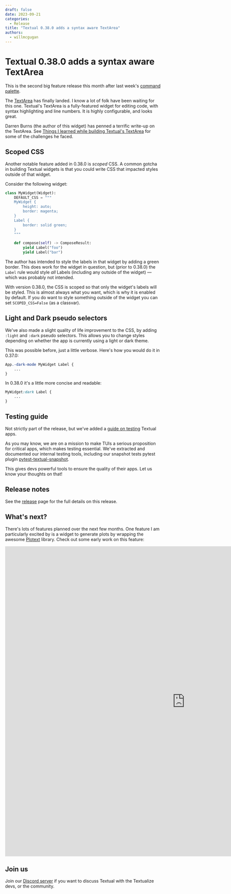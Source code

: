 ```yaml
---
draft: false
date: 2023-09-21
categories:
  - Release
title: "Textual 0.38.0 adds a syntax aware TextArea"
authors:
  - willmcgugan
---
```


# Textual 0.38.0 adds a syntax aware TextArea

This is the second big feature release this month after last week's [command palette](./release0.37.0.md).

<!-- more -->

The [TextArea](../../widgets/text_area.md) has finally landed.
I know a lot of folk have been waiting for this one.
Textual's TextArea is a fully-featured widget for editing code, with syntax highlighting and line numbers.
It is highly configurable, and looks great.

Darren Burns (the author of this widget) has penned a terrific write-up on the TextArea.
See [Things I learned while building Textual's TextArea](./text-area-learnings.md) for some of the challenges he faced.


## Scoped CSS

Another notable feature added in 0.38.0 is *scoped* CSS.
A common gotcha in building Textual widgets is that you could write CSS that impacted styles outside of that widget.

Consider the following widget:

```python
class MyWidget(Widget):
    DEFAULT_CSS = """
    MyWidget {
        height: auto;
        border: magenta;
    }
    Label {
        border: solid green;
    }
    """

    def compose(self) -> ComposeResult:
        yield Label("foo")
        yield Label("bar")
```

The author has intended to style the labels in that widget by adding a green border.
This does work for the widget in question, but (prior to 0.38.0) the `Label` rule would style *all* Labels (including any outside of the widget) &mdash; which was probably not intended.

With version 0.38.0, the CSS is scoped so that only the widget's labels will be styled.
This is almost always what you want, which is why it is enabled by default.
If you do want to style something outside of the widget you can set `SCOPED_CSS=False` (as a classvar).


## Light and Dark pseudo selectors

We've also made a slight quality of life improvement to the CSS, by adding `:light` and `:dark` pseudo selectors.
This allows you to change styles depending on whether the app is currently using a light or dark theme.

This was possible before, just a little verbose.
Here's how you would do it in 0.37.0:

```css
App.-dark-mode MyWidget Label {
    ...
}
```

In 0.38.0 it's a little more concise and readable:

```css
MyWidget:dark Label {
    ...
}
```

## Testing guide

Not strictly part of the release, but we've added a [guide on testing](/guide/testing) Textual apps.

As you may know, we are on a mission to make TUIs a serious proposition for critical apps, which makes testing essential.
We've extracted and documented our internal testing tools, including our snapshot tests pytest plugin [pytest-textual-snapshot](https://pypi.org/project/pytest-textual-snapshot/).

This gives devs powerful tools to ensure the quality of their apps.
Let us know your thoughts on that!

## Release notes

See the [release](https://github.com/Textualize/textual/releases/tag/v0.38.0) page for the full details on this release.


## What's next?

There's lots of features planned over the next few months.
One feature I am particularly excited by is a widget to generate plots by wrapping the awesome [Plotext](https://pypi.org/project/plotext/) library.
Check out some early work on this feature:

<div class="video-wrapper">
<iframe width="1163" height="1005" src="https://www.youtube.com/embed/A3uKzWErC8o" title="Preview of Textual Plot widget" frameborder="0" allow="accelerometer; autoplay; clipboard-write; encrypted-media; gyroscope; picture-in-picture; web-share" allowfullscreen></iframe>
</div>

## Join us

Join our [Discord server](https://discord.gg/Enf6Z3qhVr) if you want to discuss Textual with the Textualize devs, or the community.
